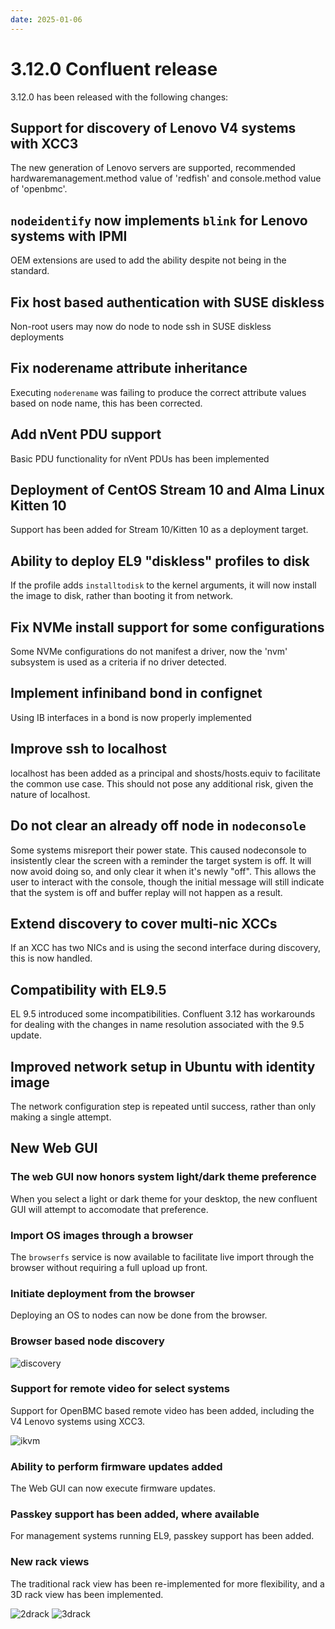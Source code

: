```yaml
---
date: 2025-01-06
---
```


# 3.12.0 Confluent release

3.12.0 has been released with the following changes:
<!-- more -->

## Support for discovery of Lenovo V4 systems with XCC3

The new generation of Lenovo servers are supported, recommended hardwaremanagement.method value of 'redfish' and
console.method value of 'openbmc'.

## `nodeidentify` now implements `blink` for Lenovo systems with IPMI

OEM extensions are used to add the ability despite not being in the standard.

## Fix host based authentication with SUSE diskless
 
Non-root users may now do node to node ssh in SUSE diskless deployments

## Fix noderename attribute inheritance

Executing `noderename` was failing to produce the correct attribute values based on node name, this
has been corrected.

## Add nVent PDU support

Basic PDU functionality for nVent PDUs has been implemented

## Deployment of CentOS Stream 10 and Alma Linux Kitten 10

Support has been added for Stream 10/Kitten 10 as a deployment target.

## Ability to deploy EL9 "diskless" profiles to disk

If the profile adds `installtodisk` to the kernel arguments, it will now install the image to disk, rather
than booting it from network.

## Fix NVMe install support for some configurations

Some NVMe configurations do not manifest a driver, now the 'nvm' subsystem is used as a criteria if no
driver detected.

## Implement infiniband bond in confignet

Using IB interfaces in a bond is now properly implemented

## Improve ssh to localhost

localhost has been added as a principal and shosts/hosts.equiv to facilitate the common use case.  This should not pose any additional risk, given the nature of localhost.

## Do not clear an already off node in `nodeconsole`

Some systems misreport their power state. This caused nodeconsole to insistently clear the screen with a reminder
the target system is off.  It will now avoid doing so, and only clear it when it's newly "off".  This allows
the user to interact with the console, though the initial message will still indicate that the system is off
and buffer replay will not happen as a result.

## Extend discovery to cover multi-nic XCCs

If an XCC has two NICs and is using the second interface during discovery, this is now handled.

## Compatibility with EL9.5

EL 9.5 introduced some incompatibilities.  Confluent 3.12 has workarounds for dealing with the changes
in name resolution associated with the 9.5 update.

## Improved network setup in Ubuntu with identity image

The network configuration step is repeated until success, rather than only making a single attempt.


## New Web GUI

### The web GUI now honors system light/dark theme preference

When you select a light or dark theme for your desktop, the new confluent GUI will attempt
to accomodate that preference.

### Import OS images through a browser

The `browserfs` service is now available to facilitate live import through the browser without
requiring a full upload up front.

### Initiate deployment from the browser

Deploying an OS to nodes can now be done from the browser.

### Browser based node discovery

![discovery](../../assets/discovery.png)


### Support for remote video for select systems

Support for OpenBMC based remote video has been added, including the V4 Lenovo systems using XCC3.

![ikvm](../../assets/ikvm.png)

### Ability to perform firmware updates added

The Web GUI can now execute firmware updates.

### Passkey support has been added, where available

For management systems running EL9, passkey support has been added.

### New rack views

The traditional rack view has been re-implemented for more flexibility, and a 3D rack view has been implemented.

![2drack](../../assets/2drack.png)
![3drack](../../assets/3drack.png)


